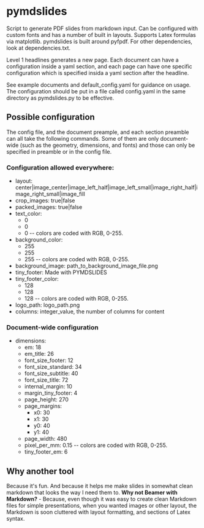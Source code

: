 # pymdslides

Script to generate PDF slides from markdown input. Can be configured with custom fonts and has a number of built in layouts. Supports Latex formulas via matplotlib. pymdslides is built around pyfpdf. For other dependencies, look at dependencies.txt.

Level 1 headlines generates a new page. Each document can have a configuration inside a yaml section, and each page can have one specific configuration which is specified insida a yaml section after the headline.

See example documents and default_config.yaml for guidance on usage. The configuration should be put in a file called config.yaml in the same directory as pymdslides.py to be effective.

## Possible configuration

The config file, and the document preample, and each section preamble can all take the following commands. Some of them are only document-wide (such as the geometry, dimensions, and fonts) and those can only be specified in preamble or in the config file.

### Configuration allowed everywhere:

* layout: center|image_center|image_left_half|image_left_small|image_right_half|image_right_small|image_fill
* crop_images: true|false
* packed_images: true|false
* text_color:
  - 0
  - 0
  - 0
  -- colors are coded with RGB, 0-255.
* background_color:
  - 255
  - 255
  - 255
  -- colors are coded with RGB, 0-255.
* background_image: path_to_background_image_file.png
* tiny_footer: Made with PYMDSLIDES
* tiny_footer_color:
  - 128
  - 128
  - 128
  -- colors are coded with RGB, 0-255.
* logo_path: logo_path.png
* columns: integer_value, the number of columns for content

### Document-wide configuration

* dimensions:
    - em: 18
    - em_title: 26
    - font_size_footer: 12
    - font_size_standard: 34
    - font_size_subtitle: 40
    - font_size_title: 72
    - internal_margin: 10
    - margin_tiny_footer: 4
    - page_height: 270
    - page_margins:
        - x0: 30
        - x1: 30
        - y0: 40
        - y1: 40
    - page_width: 480
    - pixel_per_mm: 0.15
      -- colors are coded with RGB, 0-255.
    - tiny_footer_em: 6

## Why another tool

Because it's fun. And because it helps me make slides in somewhat clean markdown that looks the way I need them to. **Why not Beamer with Markdown?** - Because, even though it was easy to create clean Markdown files for simple presentations, when you wanted images or other layout, the Markdown is soon cluttered with layout formatting, and sections of Latex syntax.
